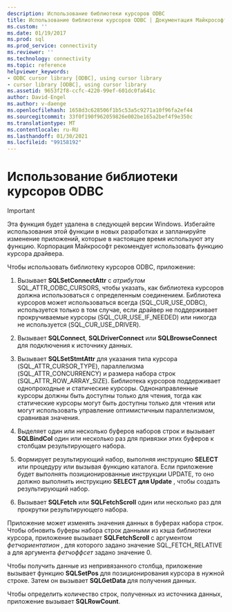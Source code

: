 ```yaml
---
description: Использование библиотеки курсоров ODBC
title: Использование библиотеки курсоров ODBC | Документация Майкрософт
ms.custom: ''
ms.date: 01/19/2017
ms.prod: sql
ms.prod_service: connectivity
ms.reviewer: ''
ms.technology: connectivity
ms.topic: reference
helpviewer_keywords:
- ODBC cursor library [ODBC], using cursor library
- cursor library [ODBC], using cursor library
ms.assetid: 9653f2f8-ccfc-4220-99ef-601dc0fa641c
author: David-Engel
ms.author: v-daenge
ms.openlocfilehash: 1658d3c628506f1b5c53a5c9271a10f96fa2ef44
ms.sourcegitcommit: 33f0f190f962059826e002be165a2bef4f9e350c
ms.translationtype: MT
ms.contentlocale: ru-RU
ms.lasthandoff: 01/30/2021
ms.locfileid: "99158192"
---
```

# <a name="using-the-odbc-cursor-library"></a>Использование библиотеки курсоров ODBC
> [!IMPORTANT]  
>  Эта функция будет удалена в следующей версии Windows. Избегайте использования этой функции в новых разработках и запланируйте изменение приложений, которые в настоящее время используют эту функцию. Корпорация Майкрософт рекомендует использовать функцию курсора драйвера.  
  
 Чтобы использовать библиотеку курсоров ODBC, приложение:  
  
1.  Вызывает **SQLSetConnectAttr** с *атрибутом* SQL_ATTR_ODBC_CURSORS, чтобы указать, как библиотека курсоров должна использоваться с определенным соединением. Библиотека курсоров может использоваться всегда (SQL_CUR_USE_ODBC), используется только в том случае, если драйвер не поддерживает прокручиваемые курсоры (SQL_CUR_USE_IF_NEEDED) или никогда не используется (SQL_CUR_USE_DRIVER).  
  
2.  Вызывает **SQLConnect**, **SQLDriverConnect** или **SQLBrowseConnect** для подключения к источнику данных.  
  
3.  Вызывает **SQLSetStmtAttr** для указания типа курсора (SQL_ATTR_CURSOR_TYPE), параллелизма (SQL_ATTR_CONCURRENCY) и размера набора строк (SQL_ATTR_ROW_ARRAY_SIZE). Библиотека курсоров поддерживает однопроходные и статические курсоры. Однонаправленные курсоры должны быть доступны только для чтения, тогда как статические курсоры могут быть доступны только для чтения или могут использовать управление оптимистичным параллелизмом, сравнивая значения.  
  
4.  Выделяет один или несколько буферов наборов строк и вызывает **SQLBindCol** один или несколько раз для привязки этих буферов к столбцам результирующего набора.  
  
5.  Формирует результирующий набор, выполняя инструкцию **SELECT** или процедуру или вызывая функцию каталога. Если приложение будет выполнять позиционированные инструкции UPDATE, то оно должно выполнить инструкцию **SELECT для Update** , чтобы создать результирующий набор.  
  
6.  Вызывает **SQLFetch** или **SQLFetchScroll** один или несколько раз для прокрутки результирующего набора.  
  
 Приложение может изменять значения данных в буферах набора строк. Чтобы обновить буферы набора строк данными из кэша библиотеки курсора, приложение вызывает **SQLFetchScroll** с аргументом *фетчориентатион* , для которого задано значение SQL_FETCH_RELATIVE а для аргумента *фетчоффсет* задано значение 0.  
  
 Чтобы получить данные из непривязанного столбца, приложение вызывает функцию **SQLSetPos** для позиционирования курсора в нужной строке. Затем он вызывает **SQLGetData** для получения данных.  
  
 Чтобы определить количество строк, полученных из источника данных, приложение вызывает **SQLRowCount**.
